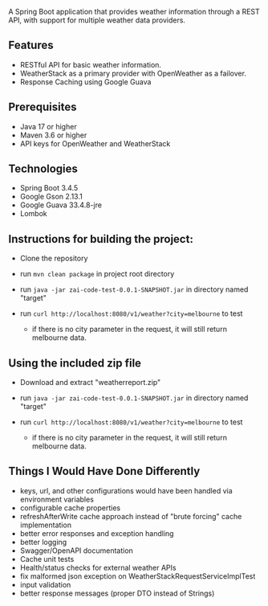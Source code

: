A Spring Boot application that provides weather information through a REST API, with support for multiple weather data providers.

## Features

- RESTful API for basic weather information.
- WeatherStack as a primary provider with OpenWeather as a failover.
- Response Caching using Google Guava

## Prerequisites

- Java 17 or higher
- Maven 3.6 or higher
- API keys for OpenWeather and WeatherStack

## Technologies

- Spring Boot 3.4.5
- Google Gson 2.13.1
- Google Guava 33.4.8-jre
- Lombok

## Instructions for building the project:
- Clone the repository
- run `mvn clean package` in project root directory
- run `java -jar zai-code-test-0.0.1-SNAPSHOT.jar` in directory named "target"
- run `curl http://localhost:8080/v1/weather?city=melbourne` to test

    - if there is no city parameter in the request, it will still return melbourne data.

## Using the included zip file
- Download and extract "weatherreport.zip"
- run `java -jar zai-code-test-0.0.1-SNAPSHOT.jar` in directory named "target"
- run `curl http://localhost:8080/v1/weather?city=melbourne` to test

  - if there is no city parameter in the request, it will still return melbourne data.

## Things I Would Have Done Differently
- keys, url, and other configurations would have been handled via environment variables
- configurable cache properties
- refreshAfterWrite cache approach instead of "brute forcing" cache implementation
- better error responses and exception handling
- better logging
- Swagger/OpenAPI documentation
- Cache unit tests
- Health/status checks for external weather APIs
- fix malformed json exception on WeatherStackRequestServiceImplTest
- input validation
- better response messages (proper DTO instead of Strings)
